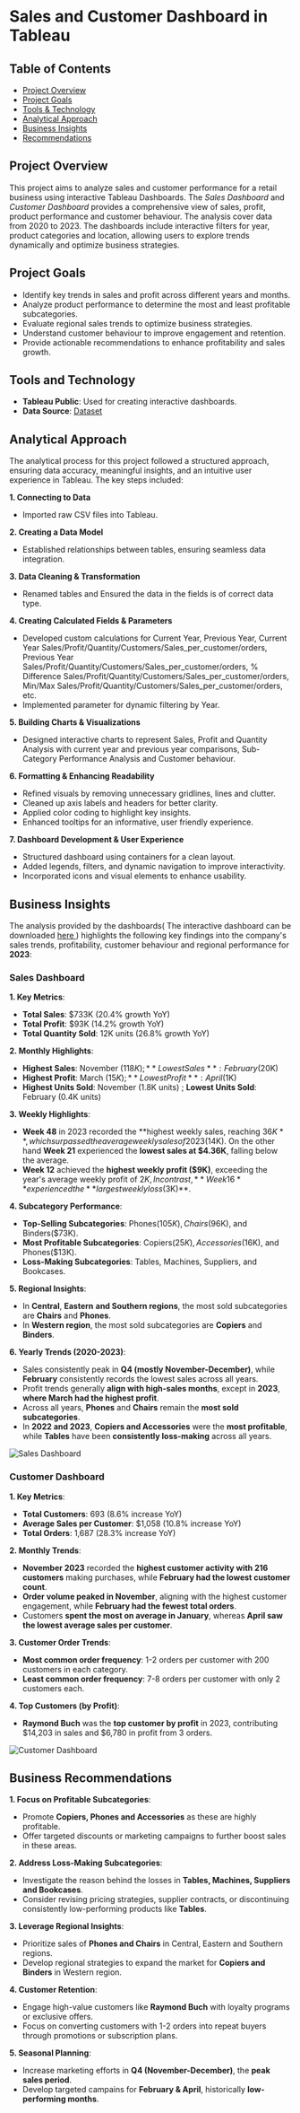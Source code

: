 # Sales and Customer Dashboard in Tableau
## Table of Contents
- [Project Overview](#project-overview)
- [Project Goals](#project-goals)
- [Tools & Technology](#tools-and-technology)
- [Analytical Approach](#analytical-approach)
- [Business Insights](#business-insights)
- [Recommendations](#business-recommendations)

## Project Overview
This project aims to analyze sales and customer performance for a retail business using interactive Tableau Dashboards. The *Sales Dashboard* and *Customer Dashboard* provides a comprehensive view of sales, profit, product performance and customer behaviour. The analysis cover data from 2020 to 2023. The dashboards include interactive filters for year, product categories and location, allowing users to explore trends dynamically and optimize business strategies. 

## Project Goals
- Identify key trends in sales and profit across different years and months.
- Analyze product performance to determine the most and least profitable subcategories.
- Evaluate regional sales trends to optimize business strategies.
- Understand customer behaviour to improve engagement and retention.
- Provide actionable recommendations to enhance profitability and sales growth.

## Tools and Technology
- **Tableau Public**: Used for creating interactive dashboards.
- **Data Source**: <a href ="https://github.com/PallaviSharma04/Sales-and-Customer-Dashboard-Tableau-Project/tree/main/Dataset"> Dataset </a>

## Analytical Approach
The analytical process for this project followed a structured approach, ensuring data accuracy, meaningful insights, and an intuitive user experience in Tableau. The key steps included:

**1. Connecting to Data** 
  - Imported raw CSV files into Tableau.

**2. Creating a Data Model**
  - Established relationships between tables, ensuring seamless data integration.

**3. Data Cleaning & Transformation**
  - Renamed tables and Ensured the data in the fields is of correct data type.

**4. Creating Calculated Fields & Parameters**
  
  - Developed custom calculations for Current Year, Previous Year, Current Year Sales/Profit/Quantity/Customers/Sales_per_customer/orders, Previous Year Sales/Profit/Quantity/Customers/Sales_per_customer/orders, % Difference Sales/Profit/Quantity/Customers/Sales_per_customer/orders, Min/Max Sales/Profit/Quantity/Customers/Sales_per_customer/orders, etc.
  - Implemented parameter for dynamic filtering by Year.

**5. Building Charts & Visualizations**
  
  - Designed interactive charts to represent Sales, Profit and Quantity Analysis with current year and previous year comparisons, Sub-Category Performance Analysis and Customer behaviour.

**6. Formatting & Enhancing Readability**

  - Refined visuals by removing unnecessary gridlines, lines and clutter.
  - Cleaned up axis labels and headers for better clarity.
  - Applied color coding to highlight key insights.
  - Enhanced tooltips for an informative, user friendly experience.

**7. Dashboard Development & User Experience**
  - Structured dashboard using containers for a clean layout.
  - Added legends, filters, and dynamic navigation to improve interactivity.
  - Incorporated icons and visual elements to enhance usability.

## Business Insights
The analysis provided by the dashboards( The interactive dashboard can be downloaded <a href="https://public.tableau.com/app/profile/pallavi.sharma4076/viz/SalesCustomerDashboard_17377065104000/SalesDashboard">here </a>) highlights the following key findings into the company's sales trends, profitability, customer behaviour and regional performance for **2023**:
### Sales Dashboard
**1. Key Metrics**:
- **Total Sales**: $733K (20.4% growth YoY)
- **Total Profit**: $93K (14.2% growth YoY)
- **Total Quantity Sold**: 12K units (26.8% growth YoY)

**2. Monthly Highlights**:
  - **Highest Sales**: November ($118K) ;
    **Lowest Sales**: February ($20K) 
  - **Highest Profit**: March ($15K) ;
    **Lowest Profit**: April ($1K) 
  - **Highest Units Sold**: November (1.8K units) ;
    **Lowest Units Sold**: February (0.4K units)

**3. Weekly Highlights**: 
  - **Week 48** in 2023 recorded the **highest weekly sales, reaching $36K**, which surpassed the average weekly sales of 2023($14K). On the other hand **Week 21** experienced the **lowest sales at $4.36K**, falling below the average.
  - **Week 12** achieved the **highest weekly profit ($9K)**, exceeding the year's average weekly profit of $2K, In contrast, **Week 16** experienced the **largest weekly loss ($3K)**.

**4. Subcategory Performance**:

  - **Top-Selling Subcategories**: Phones($105K), Chairs($96K), and Binders($73K).
  - **Most Profitable Subcategories**: Copiers($25K), Accessories($16K), and Phones($13K).
  - **Loss-Making Subcategories**: Tables, Machines, Suppliers, and Bookcases.

**5. Regional Insights**: 

  - In **Central**, **Eastern** **and Southern regions**, the most sold subcategories are **Chairs** and **Phones**.
  - In **Western region**, the most sold subcategories are **Copiers** and **Binders**.

**6. Yearly Trends (2020-2023)**:

  - Sales consistently peak in **Q4 (mostly November-December)**, while **February** consistently records the lowest sales across all years.
  - Profit trends generally **align with high-sales months**, except in **2023**, **where March had the highest profit**.
  - Across all years, **Phones** and **Chairs** remain the **most sold subcategories**.
  - In **2022 and 2023**, **Copiers and Accessories** were the **most profitable**, while **Tables** have been **consistently loss-making** across all years.

![Sales Dashboard](https://github.com/user-attachments/assets/874b8f4f-25e0-4d6d-8ecc-eb064b8355ce)

### Customer Dashboard
**1. Key Metrics**:

  - **Total Customers**: 693 (8.6% increase YoY)
  - **Average Sales per Customer**: $1,058 (10.8% increase YoY)
  - **Total Orders**: 1,687 (28.3% increase YoY)

**2. Monthly Trends**:

  - **November 2023** recorded the **highest customer activity with 216 customers** making purchases, while **February had the lowest customer count**.
  - **Order volume peaked in November**, aligning with the highest customer engagement, while **February had the fewest total orders**.
  - Customers **spent the most on average in January**, whereas **April saw the lowest average sales per customer**.


**3. Customer Order Trends**:

  - **Most common order frequency**: 1-2 orders per customer with 200 customers in each category.
  - **Least common order frequency**: 7-8 orders per customer with only 2 customers each.

**4. Top Customers (by Profit)**:

  - **Raymond Buch** was the **top customer by profit** in 2023, contributing $14,203 in sales and $6,780 in profit from 3 orders.


![Customer Dashboard](https://github.com/user-attachments/assets/9a71a60b-bea4-4a0a-a4c7-bb89d382c263)

## Business Recommendations
**1. Focus on Profitable Subcategories**:
  - Promote **Copiers, Phones and Accessories** as these are highly profitable.
  - Offer targeted discounts or marketing campaigns to further boost sales in these areas.

**2. Address Loss-Making Subcategories**: 
  - Investigate the reason behind the losses in **Tables, Machines, Suppliers and Bookcases**.
  - Consider revising pricing strategies, supplier contracts, or discontinuing consistently low-performing products like **Tables**.

**3. Leverage Regional Insights**:
  - Prioritize sales of **Phones and Chairs** in Central, Eastern and Southern regions.
  - Develop regional strategies to expand the market for **Copiers and Binders** in Western region.

**4. Customer Retention**:
  - Engage high-value customers like **Raymond Buch** with loyalty programs or exclusive offers.
  - Focus on converting customers with 1-2 orders into repeat buyers through promotions or subscription plans.

**5. Seasonal Planning**:
  - Increase marketing efforts in **Q4 (November-December)**, the **peak sales period**.
  - Develop targeted campains for **February & April**, historically **low-performing months**.

